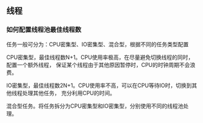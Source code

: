 线程
-

### 如何配置线程池最佳线程数

任务一般可分为：CPU密集型、IO密集型、混合型，根据不同的任务类型配置

CPU密集型，最佳线程数N+1。CPU使用率极高，在尽量避免切换线程的同时，配置一个额外线程，
保证某个线程由于其他原因暂停时，CPU的时钟周期不会浪费。

IO密集型，最佳线程数2N+1。CPU使用率不高，可以在CPU等待IO时，切换到其他线程处理其他任务，
充分利用CPU的时间。

混合型任务。将任务拆分为CPU密集型和IO密集型，分别使用不同的线程池处理。





